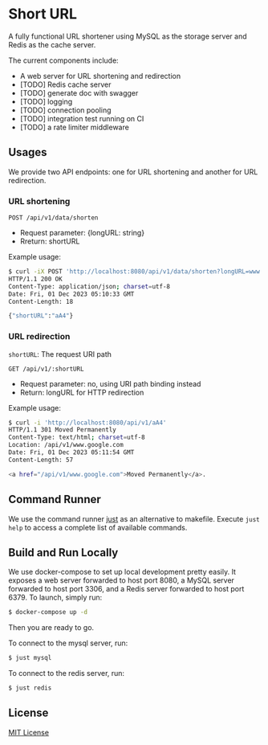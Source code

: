 # Short URL
A fully functional URL shortener using MySQL as the storage server and Redis as the cache server.

The current components include:

+ A web server for URL shortening and redirection
+ [TODO] Redis cache server
+ [TODO] generate doc with swagger
+ [TODO] logging
+ [TODO] connection pooling
+ [TODO] integration test running on CI
+ [TODO] a rate limiter middleware

## Usages

We provide two API endpoints: one for URL shortening and another for URL redirection.

### URL shortening

`POST /api/v1/data/shorten`

+ Request parameter: {longURL: string}
+ Rreturn: shortURL

Example usage:

```bash
$ curl -iX POST 'http://localhost:8080/api/v1/data/shorten?longURL=www.google.com'
HTTP/1.1 200 OK
Content-Type: application/json; charset=utf-8
Date: Fri, 01 Dec 2023 05:10:33 GMT
Content-Length: 18

{"shortURL":"aA4"}
```

### URL redirection

`shortURL`: The request URI path

`GET /api/v1/:shortURL`

+ Request parameter: no, using URI path binding instead
+ Return: longURL for HTTP redirection

Example usage:

```bash
$ curl -i 'http://localhost:8080/api/v1/aA4'
HTTP/1.1 301 Moved Permanently
Content-Type: text/html; charset=utf-8
Location: /api/v1/www.google.com
Date: Fri, 01 Dec 2023 05:11:54 GMT
Content-Length: 57

<a href="/api/v1/www.google.com">Moved Permanently</a>.
```

## Command Runner

We use the command runner [just](https://github.com/casey/just) as an alternative to makefile. Execute `just help` to access a complete list of available commands.

## Build and Run Locally

We use docker-compose to set up local development pretty easily. It exposes a web server forwarded to host port 8080, a MySQL server forwarded to host port 3306, and a Redis server forwarded to host port 6379. To launch, simply run:

```bash
$ docker-compose up -d
```
Then you are ready to go.


To connect to the mysql server, run:

```bash
$ just mysql
```

To connect to the redis server, run:

```bash
$ just redis
```

## License

[MIT License](./LICENSE)
